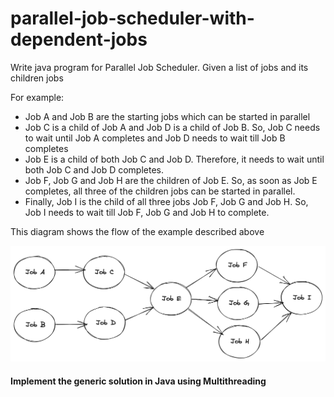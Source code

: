 # parallel-job-scheduler-with-dependent-jobs

Write java program for Parallel Job Scheduler. Given a list of jobs and its children jobs

For example:

-   Job A and Job B are the starting jobs which can be started in parallel
-   Job C is a child of Job A and Job D is a child of Job B. So, Job C needs to wait until Job A completes and Job D needs to wait till Job B completes
-   Job E is a child of both Job C and Job D. Therefore, it needs to wait until both Job C and Job D completes.
-   Job F, Job G and Job H are the children of Job E. So, as soon as Job E completes, all three of the children jobs can be started in parallel.
-   Finally, Job I is the child of all three jobs Job F, Job G and Job H. So, Job I needs to wait till Job F, Job G and Job H to complete.

This diagram shows the flow of the example described above

![](flow.png)

#### Implement the generic solution in Java using Multithreading
